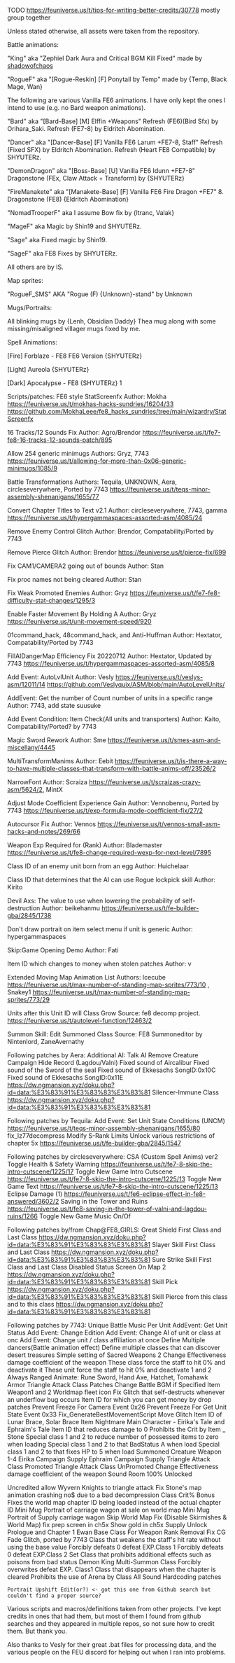TODO https://feuniverse.us/t/tips-for-writing-better-credits/30778 mostly group together

Unless stated otherwise, all assets were taken from the repository.

Battle animations:

"King" aka "Zephiel Dark Aura and Critical BGM Kill Fixed" made by [shadowofchaos](https://forums.serenesforest.net/topic/19553-king-zephiel-in-fe7-animation-screwup-and-fix/)

"RogueF" aka "[Rogue-Reskin] [F] Ponytail by Temp" made by {Temp, Black Mage, Wan}

The following are various Vanilla FE6 animations. I have only kept the ones I intend to use (e.g. no Bard weapon animations).

"Bard" aka "[Bard-Base] [M] Elffin +Weapons"
    Refresh (FE6)(Bird Sfx) by Orihara_Saki.
    Refresh (FE7-8) by Eldritch Abomination.

"Dancer" aka "[Dancer-Base] [F] Vanilla FE6 Larum +FE7-8, Staff"
    Refresh (Fixed SFX) by Eldritch Abomination.
    Refresh (Heart FE8 Compatible) by SHYUTERz.

"DemonDragon" aka "[Boss-Base] [U] Vanilla FE6 Idunn +FE7-8"
    Dragonstone (FEx, Claw Attack + Transform) by {SHYUTERz}

"FireManakete" aka "[Manakete-Base] [F] Vanilla FE6 Fire Dragon +FE7"
    8. Dragonstone (FE8) {Eldritch Abomination}
	
"NomadTrooperF" aka 
    I assume Bow fix by {ltranc, Valak}

"MageF" aka 
	Magic by Shin19 and SHYUTERz.
	
"Sage" aka
	Fixed magic by Shin19.

"SageF" aka
	FE8 Fixes by SHYUTERz.

All others are by IS.


Map sprites:

"RogueF_SMS" AKA "Rogue (F) {Unknown}-stand" by Unknown



Mugs/Portraits:

All blinking mugs by {Lenh, Obsidian Daddy}
    Thea mug along with some missing/misaligned villager mugs fixed by me.

Spell Animations:

[Fire] Forblaze - FE8  FE6 Version {SHYUTERz}

[Light] Aureola {SHYUTERz}

[Dark] Apocalypse - FE8 {SHYUTERz}  1


Scripts/patches:
FE6 style StatScreenfx
Author: Mokha https://feuniverse.us/t/mokhas-hacks-sundries/16204/33 https://github.com/MokhaLeee/fe8_hacks_sundries/tree/main/wizardry/StatScreenfx

16 Tracks/12 Sounds Fix
Author: Agro/Brendor https://feuniverse.us/t/fe7-fe8-16-tracks-12-sounds-patch/895

Allow 254 generic minimugs
Authors: Gryz, 7743 https://feuniverse.us/t/allowing-for-more-than-0x06-generic-minimugs/1085/9

Battle Transformations
Authors: Tequila, UNKNOWN, Aera, circleseverywhere, Ported by 7743 https://feuniverse.us/t/teqs-minor-assembly-shenanigans/1655/77

Convert Chapter Titles to Text v2.1
Author: circleseverywhere, 7743, gamma https://feuniverse.us/t/hypergammaspaces-assorted-asm/4085/24

Remove Enemy Control Glitch
Author: Brendor, Compatability/Ported by 7743

Remove Pierce Glitch
Author: Brendor https://feuniverse.us/t/pierce-fix/699

Fix CAM1/CAMERA2 going out of bounds
Author: Stan

Fix proc names not being cleared
Author: Stan

Fix Weak Promoted Enemies
Author: Gryz https://feuniverse.us/t/fe7-fe8-difficulty-stat-changes/1295/3

Enable Faster Movement By Holding A
Author: Gryz https://feuniverse.us/t/unit-movement-speed/920

01command_hack, 48command_hack, and Anti-Huffman
Author: Hextator, Compatability/Ported by 7743

FillAIDangerMap Efficiency Fix 20220712
Author: Hextator, Updated by 7743 https://feuniverse.us/t/hypergammaspaces-assorted-asm/4085/8

Add Event: AutoLvlUnit
Author: Vesly https://feuniverse.us/t/veslys-asm/12011/14 https://github.com/Veslyquix/ASM/blob/main/AutoLevelUnits/

AddEvent: Get the number of Count number of units in a specific range
Author: 7743, add state suusuke

Add Event Condition: Item Check(All units and transporters)
Author: Kaito, Compatability/Ported? by 7743

Magic Sword Rework
Author: Sme https://feuniverse.us/t/smes-asm-and-miscellany/4445

MultiTransformManims
Author: Eebit https://feuniverse.us/t/is-there-a-way-to-have-multiple-classes-that-transform-with-battle-anims-off/23526/2

NarrowFont
Author: Scraiza https://feuniverse.us/t/scraizas-crazy-asm/5624/2, MintX

Adjust Mode Coefficient Experience Gain
Author: Vennobennu, Ported by 7743 https://feuniverse.us/t/exp-formula-mode-coefficient-fix/27/2

Autocursor Fix
Author: Vennos https://feuniverse.us/t/vennos-small-asm-hacks-and-notes/269/66

Weapon Exp Required for (Rank)
Author: Blademaster https://feuniverse.us/t/fe8-change-required-wexp-for-next-level/7895

Class ID of an enemy unit born from an egg
Author: Huichelaar

Class ID that determines that the AI can use Rogue lockpick skill
Author: Kirito

Devil Axs: The value to use when lowering the probability of self-destruction
Author: beikehanmu https://feuniverse.us/t/fe-builder-gba/2845/1738

Don't draw portrait on item select menu if unit is generic
Author: hypergammaspaces

Skip:Game Opening Demo
Author: Fati

Item ID which changes to money when stolen patches
Author: v

Extended Moving Map Animation List
Authors: Icecube https://feuniverse.us/t/max-number-of-standing-map-sprites/773/10 , Snakey1 https://feuniverse.us/t/max-number-of-standing-map-sprites/773/29

Units after this Unit ID will Class Grow
Source: fe8 decomp project. https://feuniverse.us/t/autolevel-function/12463/2

Summon Skill: Edit Summoned Class
Source: FE8 Summoneditor by Nintenlord, ZaneAvernathy

Following patches by Aera:
    Additional AI: Talk AI
    Remove Creature Campaign
    Hide Record (Lagdou/Valni)
    Fixed sound of Aircalibur
    Fixed sound of the Sword of the seal
    Fixed sound of Ekkesachs SongID:0x10C
    Fixed sound of Ekkesachs SongID:0x11E https://dw.ngmansion.xyz/doku.php?id=data:%E3%83%91%E3%83%83%E3%83%81
    Silencer-Immune Class https://dw.ngmansion.xyz/doku.php?id=data:%E3%83%91%E3%83%83%E3%83%81

Following patches by Tequila:
    Add Event: Set Unit State Conditions (UNCM) https://feuniverse.us/t/teqs-minor-assembly-shenanigans/1655/80
    fix_lz77decompress
    Modify S-Rank Limits
    Unlock various restrictions of chapter 5x https://feuniverse.us/t/fe-builder-gba/2845/1547

Following patches by circleseverywhere:
    CSA (Custom Spell Anims) ver2
    Toggle Health & Safety Warning https://feuniverse.us/t/fe7-8-skip-the-intro-cutscene/1225/17
    Toggle New Game Intro Cutscene https://feuniverse.us/t/fe7-8-skip-the-intro-cutscene/1225/13
    Toggle New Game Text https://feuniverse.us/t/fe7-8-skip-the-intro-cutscene/1225/13
    Eclipse Damage (1) https://feuniverse.us/t/fe6-eclipse-effect-in-fe8-answered/3602/2
    Saving in the Tower and Ruins https://feuniverse.us/t/fe8-saving-in-the-tower-of-valni-and-lagdou-ruins/1266
    Toggle New Game Music On/Of

Following patches by/from Chap@FE8_GIRLS:
    Great Shield First Class and Last Class https://dw.ngmansion.xyz/doku.php?id=data:%E3%83%91%E3%83%83%E3%83%81
    Slayer Skill First Class and Last Class https://dw.ngmansion.xyz/doku.php?id=data:%E3%83%91%E3%83%83%E3%83%81
    Sure Strike Skill First Class and Last Class
    Disabled Status Screen On Map 2 https://dw.ngmansion.xyz/doku.php?id=data:%E3%83%91%E3%83%83%E3%83%81
    Skill Pick https://dw.ngmansion.xyz/doku.php?id=data:%E3%83%91%E3%83%83%E3%83%81
    Skill Pierce from this class and to this class https://dw.ngmansion.xyz/doku.php?id=data:%E3%83%91%E3%83%83%E3%83%81

Following patches by 7743:
    Unique Battle Music Per Unit
    AddEvent: Get Unit Status
    Add Event: Change Edition
    Add Event: Change AI of unit or class at onc
    Add Event: Change unit / class affiliation at once
    Define Multiple dancers(Battle animation effect)
    Define multiple classes that can discover desert treasures
    Simple setting of Sacred Weapons 2
    Change Effectiveness damage coefficient of the weapon
    These class force the staff to hit 0% and deactivate it
    These unit force the staff to hit 0% and deactivate 1 and 2
    Always Ranged Animate: Rune Sword, Hand Axe, Hatchet, Tomahawk
    Armor Triangle Attack Class Patches
    Change Battle BGM if Specified Item Weapon1 and 2
    Worldmap fleet icon
    Fix Glitch that self-destructs whenever an underflow bug occurs
    Item ID for which you can get money by drop patches
    Prevent Freeze For Camera Event 0x26
    Prevent Freeze For Get Unit State Event 0x33
    Fix_GenerateBestMovementScript Move Glitch
    Item ID of Lunar Brace, Solar Brace
    Item Nightmare
    Main Character - Eirika's Tale and Ephraim's Tale
    Item ID that reduces damage to 0
    Prohibits the Crit by Item _ Stone
    Special class 1 and 2 to reduce number of possessed items to zero when loading
    Special class 1 and 2 to that BadStatus A when load
    Special class 1 and 2 to that fixes HP to 5 when load
    Summoned Creature Weapon 1-4
    Eirika Campaign Supply
    Ephraim Campaign Supply
    Triangle Attack Class Promoted
    Triangle Attack Class UnPromoted
    Change Effectiveness damage coefficient of the weapon
    Sound Room 100% Unlocked

Uncredited
    allow Wyvern Knights to triangle attack
    Fix Stone's map animation crashing no$ due to a bad decompression
    Class Crit% Bonus
    Fixes the world map chapter ID being loaded instead of the actual chapter ID
    Mini Mug Portrait of carriage wagon at sale on world map
    Mini Mug Portrait of Supply carriage wagon
    Skip World Map Fix (Disable Skirmishes & World Map)
    fix prep screen in ch5x
    Show gold in ch5x
    Supply Unlock Prologue and Chapter 1
    Ewan Base Class For Weapon Rank Removal
    Fix CG Fade Glitch, ported by 7743
    Class that weakens the staff's hit rate without using the base value
    Forcibly defeats 0 defeat EXP.Class 1
    Forcibly defeats 0 defeat EXP.Class 2
    Set Class that prohibits additional effects such as poisons from bad status
    Demon King Multi-Summon Class
    Forcibly overwrites defeat EXP. Class1
    Class that disappears when the chapter is cleared
    Prohibits the use of Arena by Class
    All Sound Hardcoding patches

    Portrait Upshift Edit(or?) <- got this one from Github search but couldn't find a proper source?



Various scripts and macros/definitions taken from other projects. I've kept credits in ones that had them, but most of them I found from github searches and they appeared in multiple repos, so not sure how to credit them. But thank you.

Also thanks to Vesly for their great .bat files for processing data, and the various people on the FEU discord for helping out when I ran into problems.